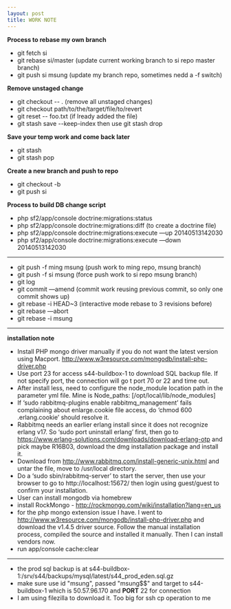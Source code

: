 ```yaml
---
layout: post
title: WORK NOTE
---
```


**Process to rebase my own branch**  

* git fetch si
* git rebase si/master (update current working branch to si repo master branch)
* git push si msung (update my branch repo, sometimes nedd a -f switch)  

**Remove unstaged change**  

* git checkout -- .  (remove all unstaged changes)
* git checkout path/to/the/target/file/to/revert
* git reset -- foo.txt (if lready added the file)
* git stash save --keep-index then use git stash drop  

**Save your temp work and come back later**

* git stash
* git stash pop  

**Create a new branch and push to repo**  

* git checkout -b <new-branch-name>  
* git push si <new-brnach-name>  

**Process to build DB change script**  

* php sf2/app/console doctrine:migrations:status
* php sf2/app/console doctrine:migrations:diff (to create a doctrine file)
* php sf2/app/console doctrine:migrations:execute —up 20140513142030
* php sf2/app/console doctrine:migrations:execute —down 20140513142030

---

* git push -f ming msung (push work to ming repo, msung branch)
* git push -f si msung (force push work to si repo msung branch)
* git log
* git commit —amend (commit work reusing previous commit, so only one commit shows up)
* git rebase -i HEAD~3 (interactive mode rebase to 3 revisions before)
* git rebase —abort
* git rebase -i msung
  
  
---
**installation note**  

* Install PHP mongo driver manually if you do not want the latest version using Macport.  http://www.w3resource.com/mongodb/install-php-driver.php
* Use port 23 for access s44-buildbox-1 to download SQL backup file.  If not specify port, the connection will go t port 70 or 22 and time out.
* After install less, need to configure the node_module location path in the parameter yml file.  Mine is Node_paths: [/opt/local/lib/node_modules]
* If ‘sudo rabbitmq-plugins enable rabbitmq_management’ fails complaining about enlarge.cookie file access, do ‘chmod 600 .erlang.cookie’ should resolve it.
* Rabbitmq needs an earlier erlang install since it does not recognize erlang v17.  So ‘sudo port uninstall erlang’ first, then go to https://www.erlang-solutions.com/downloads/download-erlang-otp and pick maybe R16B03, download the dmg installation package and install it.
* Download from http://www.rabbitmq.com/install-generic-unix.html and untar the file, move to /usr/local directory.
* Do a ‘sudo sbin/rabbitmq-server’ to start the server, then use your browser to go to http://localhost:15672/ then login using guest/guest to confirm your installation.
* User can install mongodb via homebrew
* install RockMongo - http://rockmongo.com/wiki/installation?lang=en_us
* for the php mongo extension issue I have.  I went to http://www.w3resource.com/mongodb/install-php-driver.php and download the v1.4.5 driver source.  Follow the manual installation process, compiled the source and installed it manually.  Then I can install vendors now. 
* run app/console cache:clear  

---
* the prod sql backup is at s44-buildbox-1:/srv/s44/backups/mysql/latest/s44_prod_eden.sql.gz 
* make sure use  id "msung", passed "msung$$" and target to s44-buildbox-1 which is 50.57.96.170 and **PORT** 22 for connection 
* I am using filezilla to download it. Too big for ssh cp operation to me  